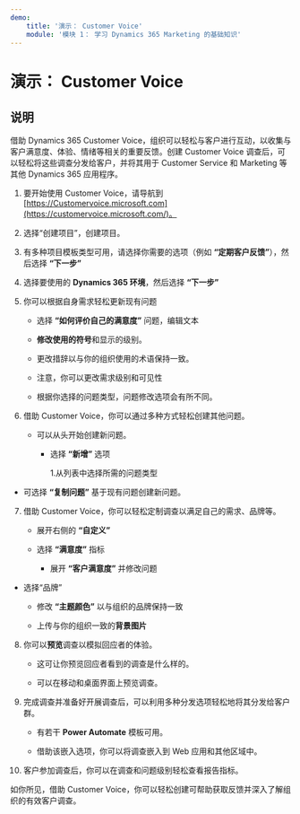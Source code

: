 ```yaml
---
demo:
    title: '演示： Customer Voice'
    module: '模块 1： 学习 Dynamics 365 Marketing 的基础知识'
---
```


# 演示： Customer Voice

## 说明

借助 Dynamics 365 Customer Voice，组织可以轻松与客户进行互动，以收集与客户满意度、体验、情绪等相关的重要反馈。创建 Customer Voice 调查后，可以轻松将这些调查分发给客户，并将其用于 Customer Service 和 Marketing 等其他 Dynamics 365 应用程序。 

1. 要开始使用 Customer Voice，请导航到 [https://Customervoice.microsoft.com](https://customervoice.microsoft.com/)。 

2. 选择“创建项目”，创建项目。

3. 有多种项目模板类型可用，请选择你需要的选项（例如 **“定期客户反馈”**），然后选择 **“下一步”**

4. 选择要使用的 **Dynamics 365 环境**，然后选择 **“下一步”**

5. 你可以根据自身需求轻松更新现有问题

	- 选择 **“如何评价自己的满意度”** 问题，编辑文本

	- **修改使用的符号**和显示的级别。 

	- 更改措辞以与你的组织使用的术语保持一致。 

	- 注意，你可以更改需求级别和可见性

	- 根据你选择的问题类型，问题修改选项会有所不同。

6. 借助 Customer Voice，你可以通过多种方式轻松创建其他问题。 

	- 可以从头开始创建新问题。

		- 选择 **“新增”** 选项

			1.从列表中选择所需的问题类型

- 可选择 **“复制问题”** 基于现有问题创建新问题。

7. 借助 Customer Voice，你可以轻松定制调查以满足自己的需求、品牌等。 

	- 展开右侧的 **“自定义”**

	- 选择 **“满意度”** 指标

		- 展开 **“客户满意度”** 并修改问题

- 选择“品牌”

	- 修改 **“主题颜色”** 以与组织的品牌保持一致

	- 上传与你的组织一致的**背景图片**

8. 你可以**预览**调查以模拟回应者的体验。 

	- 这可让你预览回应者看到的调查是什么样的。 

	- 可以在移动和桌面界面上预览调查。 

9. 完成调查并准备好开展调查后，可以利用多种分发选项轻松地将其分发给客户群。

	- 有若干 **Power Automate** 模板可用。 

	- 借助该嵌入选项，你可以将调查嵌入到 Web 应用和其他区域中。 

10. 客户参加调查后，你可以在调查和问题级别轻松查看报告指标。 

如你所见，借助 Customer Voice，你可以轻松创建可帮助获取反馈并深入了解组织的有效客户调查。 

 

